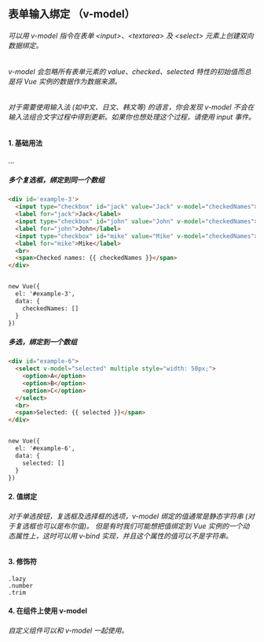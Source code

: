 ## 表单输入绑定 （v-model）

###### 可以用 v-model 指令在表单 \<input>、\<textarea> 及 \<select> 元素上创建双向数据绑定。

###### v-model 会忽略所有表单元素的 value、checked、selected 特性的初始值而总是将 Vue 实例的数据作为数据来源。

###### 对于需要使用输入法 (如中文、日文、韩文等) 的语言，你会发现 v-model 不会在输入法组合文字过程中得到更新。如果你也想处理这个过程，请使用 input 事件。


#### 1. 基础用法
...

##### 多个复选框，绑定到同一个数组
```html
<div id='example-3'>
  <input type="checkbox" id="jack" value="Jack" v-model="checkedNames">
  <label for="jack">Jack</label>
  <input type="checkbox" id="john" value="John" v-model="checkedNames">
  <label for="john">John</label>
  <input type="checkbox" id="mike" value="Mike" v-model="checkedNames">
  <label for="mike">Mike</label>
  <br>
  <span>Checked names: {{ checkedNames }}</span>
</div>


new Vue({
  el: '#example-3',
  data: {
    checkedNames: []
  }
})
```

##### 多选，绑定到一个数组
```html
<div id="example-6">
  <select v-model="selected" multiple style="width: 50px;">
    <option>A</option>
    <option>B</option>
    <option>C</option>
  </select>
  <br>
  <span>Selected: {{ selected }}</span>
</div>


new Vue({
  el: '#example-6',
  data: {
    selected: []
  }
})
```


#### 2. 值绑定

###### 对于单选按钮，复选框及选择框的选项，v-model 绑定的值通常是静态字符串 (对于复选框也可以是布尔值)。 但是有时我们可能想把值绑定到 Vue 实例的一个动态属性上，这时可以用 v-bind 实现，并且这个属性的值可以不是字符串。


#### 3. 修饰符
```
.lazy
.number
.trim
```


#### 4. 在组件上使用 v-model

###### 自定义组件可以和 v-model 一起使用。
